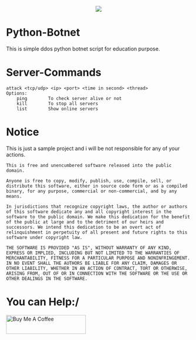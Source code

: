 <p align="center">
  <img src="https://github.com/MayankFawkes/Python-Botnet/raw/master/Banner.png">
</p>

# Python-Botnet

This is simple ddos python botnet script for education purpose.

# Server-Commands
```
attack <tcp/udp> <ip> <port> <time in second> <thread>
Options:
	ping      	To check server alive or not
	kill      	To stop all servers
	list 		Show online servers
```

# Notice
This is just a sample project and i will be not responsible for any of your actions.

```
This is free and unencumbered software released into the public domain.

Anyone is free to copy, modify, publish, use, compile, sell, or distribute this software, either in source code form or as a compiled binary, for any purpose, commercial or non-commercial, and by any means.

In jurisdictions that recognize copyright laws, the author or authors of this software dedicate any and all copyright interest in the software to the public domain. We make this dedication for the benefit of the public at large and to the detriment of our heirs and successors. We intend this dedication to be an overt act of relinquishment in perpetuity of all present and future rights to this software under copyright law.

THE SOFTWARE IS PROVIDED "AS IS", WITHOUT WARRANTY OF ANY KIND, EXPRESS OR IMPLIED, INCLUDING BUT NOT LIMITED TO THE WARRANTIES OF MERCHANTABILITY, FITNESS FOR A PARTICULAR PURPOSE AND NONINFRINGEMENT. IN NO EVENT SHALL THE AUTHORS BE LIABLE FOR ANY CLAIM, DAMAGES OR OTHER LIABILITY, WHETHER IN AN ACTION OF CONTRACT, TORT OR OTHERWISE, ARISING FROM, OUT OF OR IN CONNECTION WITH THE SOFTWARE OR THE USE OR OTHER DEALINGS IN THE SOFTWARE.
```
# You can Help:/
<a href="https://www.buymeacoffee.com/MayankFawkes" target="_blank"><img src="https://cdn.buymeacoffee.com/buttons/default-blue.png" alt="Buy Me A Coffee" style="height: 51px !important;width: 217px !important;" ></a>
